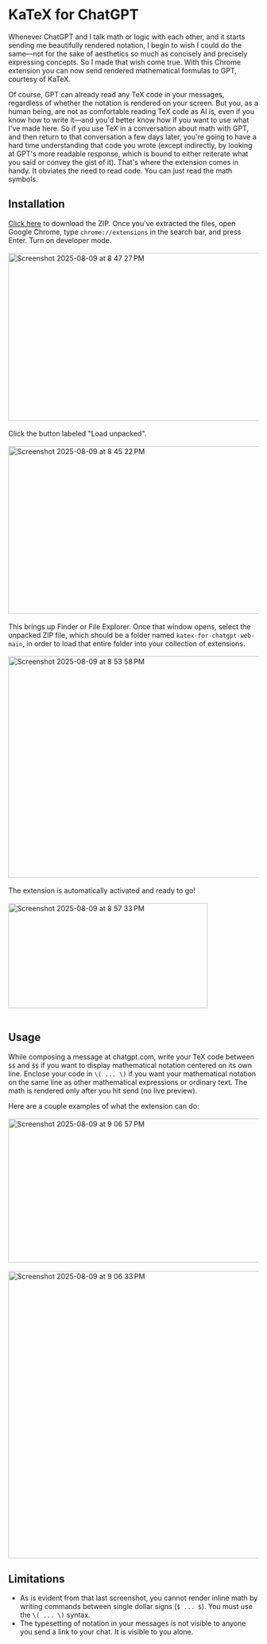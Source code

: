 # KaTeX for ChatGPT

Whenever ChatGPT and I talk math or logic with each other, and it starts sending me beautifully rendered notation, 
I begin to wish I could do the same—not for the sake of aesthetics so much as concisely and precisely expressing 
concepts. So I made that wish come true. With this Chrome extension you can now send rendered mathematical formulas to GPT, courtesy of KaTeX.

Of course, GPT can already read any TeX code in your messages, regardless of whether the notation is rendered on your screen. But you, as a human being, are not as comfortable reading TeX code as AI is, even if you know how to write it—and you'd better know how if you want to use what I've made here. So if you use TeX in a conversation about math with GPT, and then return to that conversation a few days later, you're going to have a hard time understanding that code you wrote (except indirectly, by looking at GPT's more readable response, which is bound to either reiterate what you said or convey the gist of it). That's where the extension comes in handy. It obviates the need to read code. You can just read the math symbols.

## Installation

[Click here](https://github.com/brbavar/katex-for-chatgpt-web/archive/refs/heads/main.zip) to download the ZIP. Once you've extracted the files, open Google Chrome, type `chrome://extensions` in the search bar, and press Enter. Turn on developer mode.
<br><br>
<img width="1051" height="337" alt="Screenshot 2025-08-09 at 8 47 27 PM" src="https://github.com/user-attachments/assets/7a0a349c-e68c-4edf-b023-c20465e5d76d" />
<br><br>
Click the button labeled "Load unpacked".
<br><br>
<img width="1051" height="337" alt="Screenshot 2025-08-09 at 8 45 22 PM" src="https://github.com/user-attachments/assets/e3ad2d1e-4640-40a9-b9a0-00a41441f7e1" />
<br><br>
This brings up Finder or File Explorer. Once that window opens, select the unpacked ZIP file, which should be a folder named `katex-for-chatgpt-web-main`, in order to load that entire folder into your collection of extensions.
<br><br>
<img width="712" height="445" alt="Screenshot 2025-08-09 at 8 53 58 PM" src="https://github.com/user-attachments/assets/2f00f20c-e9b0-4276-8dd3-75ce2961c19d" />
<br><br>
The extension is automatically activated and ready to go!
<br><br>
<img width="401" height="211" alt="Screenshot 2025-08-09 at 8 57 33 PM" src="https://github.com/user-attachments/assets/f31bb4f5-6959-41a0-9854-922ff3ee4c3e" />
<br><br>

## Usage

While composing a message at chatgpt.com, write your TeX code between `$$` and `$$` if you want to display mathematical notation centered on its own line. Enclose your code in `\( ... \)` if you want your mathematical notation on the same line as other mathematical expressions or ordinary text. The math is rendered only after you hit send (no live preview).

Here are a couple examples of what the extension can do:
<br><br>
<img width="667" height="289" alt="Screenshot 2025-08-09 at 9 06 57 PM" src="https://github.com/user-attachments/assets/bfb139ca-b1a6-4c79-bf69-b841160f2dea" />
<br><br>
<img width="667" height="577" alt="Screenshot 2025-08-09 at 9 06 33 PM" src="https://github.com/user-attachments/assets/6a996e85-fb25-4a72-a0b5-0745c052831e" />

## Limitations

- As is evident from that last screenshot, you cannot render inline math by writing commands between single dollar signs (`$ ... $`). You must use the `\( ... \)` syntax.
- The typesetting of notation in your messages is not visible to anyone you send a link to your chat. It is visible to you alone.
